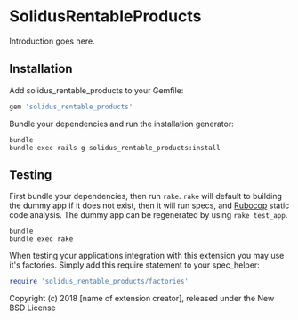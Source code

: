 SolidusRentableProducts
=======================

Introduction goes here.

Installation
------------

Add solidus_rentable_products to your Gemfile:

```ruby
gem 'solidus_rentable_products'
```

Bundle your dependencies and run the installation generator:

```shell
bundle
bundle exec rails g solidus_rentable_products:install
```

Testing
-------

First bundle your dependencies, then run `rake`. `rake` will default to building the dummy app if it does not exist, then it will run specs, and [Rubocop](https://github.com/bbatsov/rubocop) static code analysis. The dummy app can be regenerated by using `rake test_app`.

```shell
bundle
bundle exec rake
```

When testing your applications integration with this extension you may use it's factories.
Simply add this require statement to your spec_helper:

```ruby
require 'solidus_rentable_products/factories'
```

Copyright (c) 2018 [name of extension creator], released under the New BSD License
